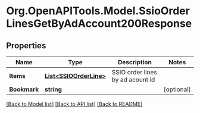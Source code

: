 # Org.OpenAPITools.Model.SsioOrderLinesGetByAdAccount200Response

## Properties

Name | Type | Description | Notes
------------ | ------------- | ------------- | -------------
**Items** | [**List&lt;SSIOOrderLine&gt;**](SSIOOrderLine.md) | SSIO order lines by ad acount id | 
**Bookmark** | **string** |  | [optional] 

[[Back to Model list]](../README.md#documentation-for-models) [[Back to API list]](../README.md#documentation-for-api-endpoints) [[Back to README]](../README.md)

